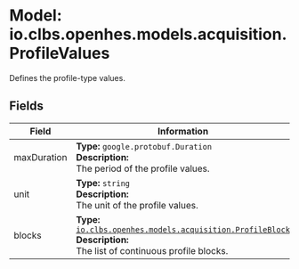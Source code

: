 # Model: io.clbs.openhes.models.acquisition.ProfileValues

Defines the profile-type values.

## Fields

| Field | Information |
| --- | --- |
| maxDuration | <b>Type:</b> `google.protobuf.Duration`<br><b>Description:</b><br>The period of the profile values. |
| unit | <b>Type:</b> `string`<br><b>Description:</b><br>The unit of the profile values. |
| blocks | <b>Type:</b> [`io.clbs.openhes.models.acquisition.ProfileBlock`](model-io-clbs-openhes-models-acquisition-profileblock.md)<br><b>Description:</b><br>The list of continuous profile blocks. |

